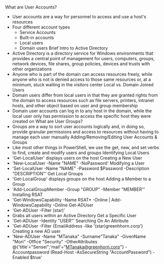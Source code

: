 What are User Accounts?
- User accounts are a way for personnel to access and use a host's resources
- Four different account types
    - Service Accounts
    - Built-in accounts
    - Local users
    - Domain users
Brief Intro to Active Directory
- Active Directory is a directory service for Windows environments that provides a central point of management for users, computers, groups, network devices, file shares, group policies, devices and trusts with other organizations
- Anyone who is part of the domain can access resources freely, while anyone who is not is denied access to those same resources or, at a minimum, stuck waiting in the visitors center
Local vs. Domain Joined Users
- Domain users differ from local users in that they are granted rights from the domain to access resources such as file servers, printers, intranet hosts, and other object based on user and group membership
- Domain user accounts can log in to any host in the domain, while the local user only has permission to access the specific host they were created on
What are User Groups?
- Groups are a way to sort user accounts logically and, in doing so, provide granular permissions and access to resources without having to manage each user manually
Adding/Removing/Editing User Accounts & Groups
- Like most other things in PowerShell, we use the get, new, and set verbs to find, create and modify users and groups
Identifying Local Users
- 'Get-LocalUser' displays users on the host
Creating a New User
- 'New-LocalUser -Name "NAME" -NoPassword'
Modifying a User
- 'Set-LocalUser -Name "NAME" -Password $Password -Description "DESCRIPTION"'
Get Local Groups
- 'Get-LocalGroup' displays groups on the host
Adding a Member to a Group
- 'Add-LocalGroupMember -Group "GROUP" -Member "MEMBER"'
Installing RSAT
- 'Get-WindowsCapability -Name RSAT* -Online | Add-WindowsCapability -Online
Get-ADUser
- 'Get-ADUser -Filter (star)'
- Grabs all users within an Active Directory
Get a Specific User
- 'Get-ADUser -Identity "USER"'
Searching On An Attribute
- 'Get-ADUser -Filter {EmailAddress -like '(star)greenhhorn.corp'}
Creating a new AD user
- 'New-ADUser -Name "MTanaka" -Surname"Tanaka" -GivenName "Mori" -Office "Security" -OtherAttributes @{'title'="Sensei";'mail'="MTanaka@greenhorn.corp"} -Accountpassword (Read-Host -AsSecureString "AccountPassword") -Enabled $true'
